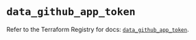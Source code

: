 # `data_github_app_token`

Refer to the Terraform Registry for docs: [`data_github_app_token`](https://registry.terraform.io/providers/integrations/github/5.44.0/docs/data-sources/app_token).
